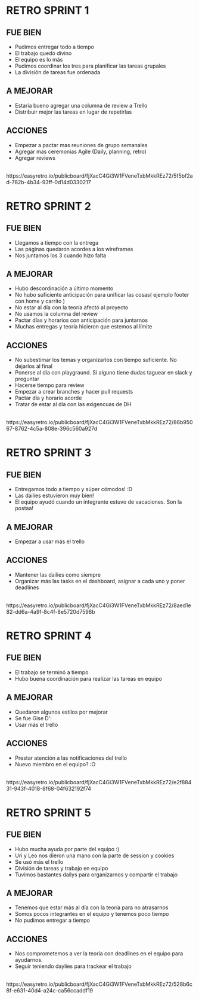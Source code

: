# RETRO SPRINT 1
## FUE BIEN
* Pudimos entregar todo a tiempo
* El trabajo quedó divino
* El equipo es lo más
* Pudimos coordinar los tres para planificar las tareas grupales
* La división de tareas fue ordenada
## A MEJORAR
* Estaría bueno agregar una columna de review a Trello
* Distribuir mejor las tareas en lugar de repetirlas
## ACCIONES
* Empezar a pactar mas reuniones de grupo semanales
* Agregar mas ceremonias Agile (Daily, planning, retro)
* Agregar reviews
<br>
https://easyretro.io/publicboard/fjXacC4Gi3W1FVeneTxbMkkREz72/5f5bf2ad-782b-4b34-93ff-0d14d0330217
<br>  

# RETRO SPRINT 2
## FUE BIEN
* Llegamos a tiempo con la entrega
* Las páginas quedaron acordes a los wireframes
* Nos juntamos los 3 cuando hizo falta
## A MEJORAR
* Hubo descordinación a último momento
* No hubo suficiente anticipación para unificar las cosas( ejemplo footer con home y carrito )
* No estar al día con la teoría afectó al proyecto
* No usamos la columna del review
* Pactar días y horarios con anticipación para juntarnos
* Muchas entregas y teoría hicieron que estemos al límite
## ACCIONES
* No subestimar los temas y organizarlos con tiempo suficiente. No dejarlos al final
* Ponerse al día con playgraund. Si alguno tiene dudas taguear en slack y preguntar
* Hacerse tiempo para review
* Empezar a crear branches y hacer pull requests
* Pactar día y horario acorde
* Tratar de estar al día con las exigencuas de DH
<br>
https://easyretro.io/publicboard/fjXacC4Gi3W1FVeneTxbMkkREz72/86b95067-8762-4c5a-808e-396c560a927d
<br>

# RETRO SPRINT 3
## FUE BIEN
* Entregamos todo a tiempo y súper cómodos! :D
* Las dailies estuvieron muy bien!
* El equipo ayudó cuando un integrante estuvo de vacaciones. Son la postaa!
## A MEJORAR
* Empezar a usar más el trello
## ACCIONES
* Mantener las dailies como siempre
* Organizar más las tasks en el dashboard, asignar a cada uno y poner deadlines
<br>
https://easyretro.io/publicboard/fjXacC4Gi3W1FVeneTxbMkkREz72/8aed1e82-dd6a-4a9f-8c4f-8e5720d7598b
<br>

# RETRO SPRINT 4
## FUE BIEN
* El trabajo se terminó a tiempo
* Hubo buena coordinación para realizar las tareas en equipo
## A MEJORAR
* Quedaron algunos estilos por mejorar
* Se fue Gise D':
* Usar más el trello
## ACCIONES
* Prestar atención a las notificaciones del trello
* Nuevo miembro en el equipo? :O
<br>
https://easyretro.io/publicboard/fjXacC4Gi3W1FVeneTxbMkkREz72/e2f88431-943f-4018-8f68-04f632192f74
<br>

# RETRO SPRINT 5
## FUE BIEN
* Hubo mucha ayuda por parte del equipo :)
* Uri y Leo nos dieron una mano con la parte de session y cookies
* Se usó más el trello
* División de tareas y trabajo en equipo
* Tuvimos bastantes dailys para organizarnos y compartir el trabajo
## A MEJORAR
* Tenemos que estar más al día con la teoría para no atrasarnos
* Somos pocos integrantes en el equipo y tenemos poco tiempo
* No pudimos entregar a tiempo
## ACCIONES
* Nos comprometemos a ver la teoría con deadlines en el equipo para ayudarnos.
* Seguir teniendo daylies para trackear el trabajo
<br>
https://easyretro.io/publicboard/fjXacC4Gi3W1FVeneTxbMkkREz72/528b6c8f-e631-40d4-a24c-ca56ccaddf19
<br>
